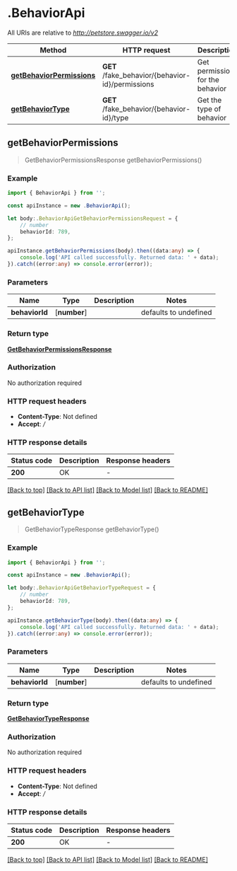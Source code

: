 # .BehaviorApi

All URIs are relative to *http://petstore.swagger.io/v2*

Method | HTTP request | Description
------------- | ------------- | -------------
[**getBehaviorPermissions**](BehaviorApi.md#getbehaviorpermissions) | **GET** /fake_behavior/{behavior-id}/permissions | Get permissions for the behavior
[**getBehaviorType**](BehaviorApi.md#getbehaviortype) | **GET** /fake_behavior/{behavior-id}/type | Get the type of behavior


## **getBehaviorPermissions**
> GetBehaviorPermissionsResponse getBehaviorPermissions()


### Example


```typescript
import { BehaviorApi } from '';

const apiInstance = new .BehaviorApi();

let body:.BehaviorApiGetBehaviorPermissionsRequest = {
    // number
    behaviorId: 789,
};

apiInstance.getBehaviorPermissions(body).then((data:any) => {
    console.log('API called successfully. Returned data: ' + data);
}).catch((error:any) => console.error(error));
```


### Parameters

Name | Type | Description  | Notes
------------- | ------------- | ------------- | -------------
 **behaviorId** | [**number**] |  | defaults to undefined


### Return type

[**GetBehaviorPermissionsResponse**](GetBehaviorPermissionsResponse.md)

### Authorization

No authorization required

### HTTP request headers

- **Content-Type**: Not defined
- **Accept**: */*


### HTTP response details
| Status code | Description | Response headers |
|-------------|-------------|------------------|
**200** | OK |  -  |

[[Back to top]](#) [[Back to API list]](README.md#documentation-for-api-endpoints) [[Back to Model list]](README.md#documentation-for-models) [[Back to README]](README.md)

## **getBehaviorType**
> GetBehaviorTypeResponse getBehaviorType()


### Example


```typescript
import { BehaviorApi } from '';

const apiInstance = new .BehaviorApi();

let body:.BehaviorApiGetBehaviorTypeRequest = {
    // number
    behaviorId: 789,
};

apiInstance.getBehaviorType(body).then((data:any) => {
    console.log('API called successfully. Returned data: ' + data);
}).catch((error:any) => console.error(error));
```


### Parameters

Name | Type | Description  | Notes
------------- | ------------- | ------------- | -------------
 **behaviorId** | [**number**] |  | defaults to undefined


### Return type

[**GetBehaviorTypeResponse**](GetBehaviorTypeResponse.md)

### Authorization

No authorization required

### HTTP request headers

- **Content-Type**: Not defined
- **Accept**: */*


### HTTP response details
| Status code | Description | Response headers |
|-------------|-------------|------------------|
**200** | OK |  -  |

[[Back to top]](#) [[Back to API list]](README.md#documentation-for-api-endpoints) [[Back to Model list]](README.md#documentation-for-models) [[Back to README]](README.md)


